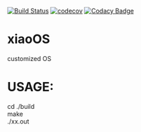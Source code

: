 [![Build Status](https://travis-ci.org/liangqiseu/xiaoOS.svg?branch=master)](https://travis-ci.org/liangqiseu/xiaoOS)
[![codecov](https://codecov.io/gh/liangqiseu/xiaoOS/branch/master/graph/badge.svg)](https://codecov.io/gh/liangqiseu/xiaoOS)
[![Codacy Badge](https://api.codacy.com/project/badge/Grade/331ae90fa29c4a279f7552790bfe216c)](https://www.codacy.com/app/liangqiseu/xiaoOS?utm_source=github.com&amp;utm_medium=referral&amp;utm_content=liangqiseu/xiaoOS&amp;utm_campaign=Badge_Grade)

# xiaoOS
customized OS

# USAGE:
cd ./build</br>
make</br>
./xx.out</br>
